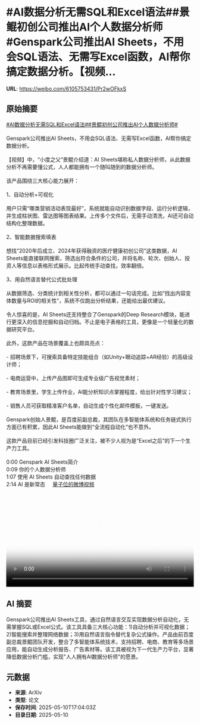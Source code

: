 # #AI数据分析无需SQL和Excel语法##景鲲初创公司推出AI个人数据分析师#Genspark公司推出AI Sheets，不用会SQL语法、无需写Excel函数，AI帮你搞定数据分析。【视频...

**URL**: https://weibo.com/6105753431/Pr2wOFkxS

## 原始摘要

<a href="https://m.weibo.cn/search?containerid=231522type%3D1%26t%3D10%26q%3D%23AI%E6%95%B0%E6%8D%AE%E5%88%86%E6%9E%90%E6%97%A0%E9%9C%80SQL%E5%92%8CExcel%E8%AF%AD%E6%B3%95%23&amp;extparam=%23AI%E6%95%B0%E6%8D%AE%E5%88%86%E6%9E%90%E6%97%A0%E9%9C%80SQL%E5%92%8CExcel%E8%AF%AD%E6%B3%95%23" data-hide=""><span class="surl-text">#AI数据分析无需SQL和Excel语法#</span></a><a href="https://m.weibo.cn/search?containerid=231522type%3D1%26t%3D10%26q%3D%23%E6%99%AF%E9%B2%B2%E5%88%9D%E5%88%9B%E5%85%AC%E5%8F%B8%E6%8E%A8%E5%87%BAAI%E4%B8%AA%E4%BA%BA%E6%95%B0%E6%8D%AE%E5%88%86%E6%9E%90%E5%B8%88%23&amp;extparam=%23%E6%99%AF%E9%B2%B2%E5%88%9D%E5%88%9B%E5%85%AC%E5%8F%B8%E6%8E%A8%E5%87%BAAI%E4%B8%AA%E4%BA%BA%E6%95%B0%E6%8D%AE%E5%88%86%E6%9E%90%E5%B8%88%23" data-hide=""><span class="surl-text">#景鲲初创公司推出AI个人数据分析师#</span></a><br><br>Genspark公司推出AI Sheets，不用会SQL语法、无需写Excel函数，AI帮你搞定数据分析。<br><br>【视频】中，“小度之父”景鲲介绍道：AI Sheets堪称私人数据分析师，从此数据分析不再需要懂公式，人人都能拥有一个随叫随到的数据分析师。<br><br>该产品围绕三大核心能力展开：<br><br>1、自动分析+可视化<br><br>用户只需“哪类营销活动表现最好”，系统就能自动识别数据字段、运行分析逻辑，并生成柱状图、雷达图等图表结果。上传多个文件后，无需手动清洗，AI还可自动结构化整理数据。<br><br>2、智能数据搜索填表  <br><br>想找“2020年后成立、2024年获得融资的医疗健康初创公司”这类数据，AI Sheets能直接联网搜索，筛选出符合条件的公司，并将名称、轮次、创始人、投资人等信息以表格形式展示。比起传统手动查找，效率翻倍。<br><br>3、用自然语言替代公式批处理  <br><br>从数据筛选、分类统计到相关性分析，都可以通过一句话完成。比如“找出内容变体数量与ROI的相关性”，系统不仅跑出分析结果，还能给出最优建议。<br><br>令人惊喜的是，AI Sheets还支持整合了Genspark的Deep Research模块，能进行更深入的信息挖掘和自动归档。不止是电子表格的工具，更像是一个轻量化的数据研究平台。<br><br>此外，这款产品在场景覆盖上也颇具亮点：<br><br>- 招聘场景下，可搜索具备特定技能组合（如Unity+眼动追踪+AR经验）的高级设计师；<br><br>- 电商运营中，上传产品图即可生成专业级广告视觉素材；<br><br>- 教育场景里，学生上传作业，AI能分析知识点掌握程度，给出针对性学习建议；<br><br>- 销售人员可获取精准客户名单，自动生成个性化邮件模板，一键发送。<br><br>Genspark创始人景鲲，是百度前副总裁，其团队在多智能体系统和任务链式执行方面已有积累，因此AI Sheets能做到“全流程自动化”也不意外。<br><br>这款产品目前已经引发科技圈广泛关注，被不少人视为是“Excel之后”的下一个生产力工具。<br><br>0:00 Genspark AI Sheets简介<br>0:09 你的个人数据分析师<br>1:07 使用 AI Sheets 自动查找任何数据<br>2:14 AI 是新常态 <a href="https://video.weibo.com/show?fid=1034:5164444502917212" data-hide=""><span class="url-icon"><img style="width: 1rem;height: 1rem" src="https://h5.sinaimg.cn/upload/2015/09/25/3/timeline_card_small_video_default.png" referrerpolicy="no-referrer"></span><span class="surl-text">量子位的微博视频</span></a><br clear="both"><div style="clear: both"></div><video controls="controls" poster="https://tvax3.sinaimg.cn/orj480/006Fd7o3ly1i19dhmtncqj30zk0k0wfh.jpg" style="width: 100%"><source src="https://f.video.weibocdn.com/o0/zQpoMxkqlx08o6XDxDby01041200RStt0E010.mp4?label=mp4_720p&amp;template=1280x720.25.0&amp;ori=0&amp;ps=1CwnkDw1GXwCQx&amp;Expires=1746900145&amp;ssig=1CMHU3aW0W&amp;KID=unistore,video"><source src="https://f.video.weibocdn.com/o0/NLlRrVIglx08o6XDihU401041200qfKo0E010.mp4?label=mp4_hd&amp;template=852x480.25.0&amp;ori=0&amp;ps=1CwnkDw1GXwCQx&amp;Expires=1746900145&amp;ssig=ebdqw9GKF8&amp;KID=unistore,video"><source src="https://f.video.weibocdn.com/o0/TWSaDpOalx08o6XCHkes01041200g2EJ0E010.mp4?label=mp4_ld&amp;template=640x360.25.0&amp;ori=0&amp;ps=1CwnkDw1GXwCQx&amp;Expires=1746900145&amp;ssig=bLmiv7%2FaS7&amp;KID=unistore,video"><p>视频无法显示，请前往<a href="https://video.weibo.com/show?fid=1034%3A5164444502917212" target="_blank" rel="noopener noreferrer">微博视频</a>观看。</p></video>

## AI 摘要

Genspark公司推出AI Sheets工具，通过自然语言交互实现数据分析自动化，无需掌握SQL或Excel公式。该工具具备三大核心功能：1)自动分析并可视化数据；2)智能搜索并整理网络数据；3)用自然语言指令替代复杂公式操作。产品由前百度副总裁景鲲团队开发，整合了多智能体系统技术，支持招聘、电商、教育等多场景应用，能自动生成分析报告、广告素材等。该工具被视为下一代生产力平台，显著降低数据分析门槛，实现"人人拥有AI数据分析师"的愿景。

## 元数据

- **来源**: ArXiv
- **类型**: 论文
- **保存时间**: 2025-05-10T17:04:03Z
- **目录日期**: 2025-05-10
